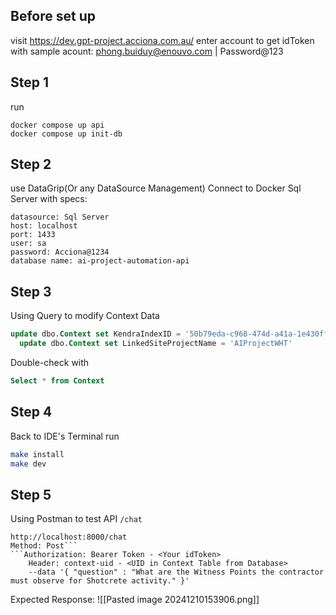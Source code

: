 

## Before set up 
visit https://dev.gpt-project.acciona.com.au/
enter account to get idToken
with sample acount:  phong.buiduy@enouvo.com | Password@123
## Step 1 
run
```
docker compose up api
docker compose up init-db
```
## Step 2 
use DataGrip(Or any DataSource Management)
Connect to Docker Sql Server with specs:
```
datasource: Sql Server
host: localhost
port: 1433
user: sa
password: Acciona@1234
database name: ai-project-automation-api
```
## Step 3
Using Query to modify Context Data
```sql
update dbo.Context set KendraIndexID = '50b79eda-c968-474d-a41a-1e430ffb5d1d'
  update dbo.Context set LinkedSiteProjectName = 'AIProjectWHT'
```
Double-check with 
```sql
Select * from Context
```

## Step 4
Back to IDE's Terminal run
```zsh
make install
make dev
```
## Step 5
Using Postman to test API `/chat`
```
http://localhost:8000/chat
Method: Post```
```Authorization: Bearer Token - <Your idToken>
	Header: context-uid - <UID in Context Table from Database>
	--data '{ "question" : "What are the Witness Points the contractor must observe for Shotcrete activity." }'
```
Expected Response:
![[Pasted image 20241210153906.png]]
